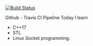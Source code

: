 [![Build Status](https://travis-ci.com/SIMCHEOL/til.cpp.svg?branch=main)](https://travis-ci.com/SIMCHEOL/til.cpp)

Github - Travis CI Pipeline
Today I learn

- C++17
- STL
- Linux Socket programming.
